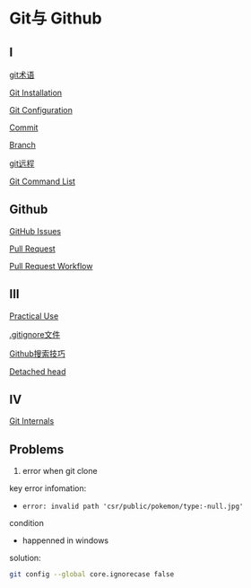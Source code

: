 # Git与 Github

## I

[git术语](Git_Concept.md)

[Git Installation](Git_Installation.md)

[Git Configuration](Git_Configuration.md)

[Commit](Git_Commit.md)

[Branch](Git_Branch.md)

[git远程](Git_Remote.md)

[Git Command List](Git_Command_List.md)

## Github

[GitHub Issues](GitHub_Issues.md)

[Pull Request](GitHub_Pull_Request.md)

[Pull Request Workflow](Github_Pull_Request_Workflow.md)

## III

[Practical Use](Git_Practical_Command.md)

[.gitignore文件](Git_Ignore.md)

[Github搜索技巧](Github_Search_Skills.md)

[Detached head](Git_Detached_Head.md)

## IV

[Git Internals](Git_Internals.md)

## Problems

1. error when git clone

key error infomation:

- `error: invalid path 'csr/public/pokemon/type:-null.jpg'`

condition

- happenned in windows

solution:

```sh
git config --global core.ignorecase false
```
